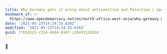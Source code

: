 ```yaml
---
title: Why Germany gets it wrong about antisemitism and Palestine | openDemocracy
bookmark_of: >-
  https://www.opendemocracy.net/en/north-africa-west-asia/why-germany-gets-it-wrong-about-antisemitism-and-palestine/?utm_source=tw
date: '2021-05-23T14:24:35.636Z'
modified: '2021-05-23T14:24:35.636Z'
guid: 7765d225-c314-4b64-8167-c28e9312dd3d
---
```

💯
